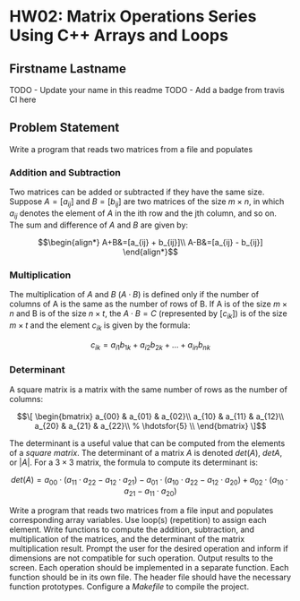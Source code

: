 # HW02: Matrix Operations Series Using C++ Arrays and Loops

## Firstname Lastname

TODO - Update your name in this readme
TODO - Add a badge from travis CI here

## Problem Statement

Write a program that reads two matrices from a file and populates

### Addition and Subtraction

Two matrices can be added or subtracted if they have the same size.
Suppose $A = [a_{ij}]$ and $B = [b_{ij}]$ are two matrices of the size $m\times n$, in which $a_{ij}$ denotes the element of $A$ in the ith row and the jth column, and so on.  The sum and difference of $A$ and $B$ are given by:

$$\begin{align*}
A+B&=[a_{ij} + b_{ij}]\\
A-B&=[a_{ij} - b_{ij}]
\end{align*}$$

### Multiplication

The multiplication of $A$ and $B$ $(A\cdot B)$ is defined only if the number of columns of A is the same as the number of rows of B.  If A is of the size $m\times n$ and B is of the size $n\times t$, the $A\cdot B = C$ (represented by $[c_{ik}]$) is of the size $m\times t$ and the element $c_{ik}$ is given by the formula:

$$\begin{equation*}
c_{ik}=a_{i1}b_{1k}+a_{i2}b_{2k}+ \dotso + a_{in}b_{nk}
\end{equation*}$$

### Determinant
A square matrix is a matrix with the same number of rows as the number of columns:

$$\[
\begin{bmatrix}
 a_{00} & a_{01} & a_{02}\\
 a_{10} & a_{11} & a_{12}\\
 a_{20} & a_{21} & a_{22}\\
% \hdotsfor{5} \\
\end{bmatrix}
\]$$

The determinant is a useful value that can be computed from the elements of a _square matrix_. The determinant of a matrix $A$ is denoted $det(A)$, $det A$, or $|A|$. For a $3\times 3$ matrix, the formula to compute its determinant is:

$$det(A) = a_{00}\cdot(a_{11}\cdot a_{22} - a_{12}\cdot a_{21}) - 
          a_{01}\cdot(a_{10}\cdot a_{22} - a_{12}\cdot a_{20}) + 
          a_{02}\cdot(a_{10}\cdot a_{21} - a_{11}\cdot a_{20})$$

Write a program that reads two matrices from a file input and populates corresponding array variables.  Use loop(s) (repetition)
to assign each element.  Write functions to compute the addition,
subtraction, and multiplication of the matrices, and the determinant
of the matrix multiplication result. Prompt the user for the desired
operation and inform if dimensions are not compatible for such operation.
Output results to the screen.  Each operation should be implemented
in a separate function.  Each function should be in its own file. The
header file should have the necessary function prototypes.  Configure a _Makefile_ to compile the project.
